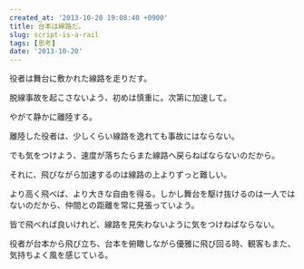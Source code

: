 ```yaml
---
created_at: '2013-10-20 19:08:40 +0900'
title: 台本は線路だ。
slug: script-is-a-rail
tags: [思考]
date: '2013-10-20'
---
```


役者は舞台に敷かれた線路を走りだす。

脱線事故を起こさないよう、初めは慎重に。次第に加速して。

やがて静かに離陸する。

離陸した役者は、少しくらい線路を逸れても事故にはならない。

でも気をつけよう、速度が落ちたらまた線路へ戻らねばならないのだから。

それに、飛びながら加速するのは線路の上よりずっと難しい。

より高く飛べば、より大きな自由を得る。しかし舞台を駆け抜けるのは一人ではないのだから、仲間との距離を常に見張っていよう。

皆で飛べれば良いけれど、線路を見失わないように気をつけねばならない。

役者が台本から飛び立ち、台本を俯瞰しながら優雅に飛び回る時、観客もまた、気持ちよく風を感じている。

